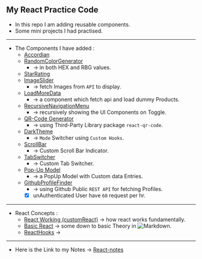 ## My React Practice Code
- In this repo I am adding reusable components.
- Some mini projects I had practised.
---
- The Components I have added :
    - [Accordian](./react-codez/src/components/Accordian)
    - [RandomColorGenerator](./react-codez/src/components/random-color)
        - &rarr;  in both HEX and RBG values.
    - [StarRating](./react-codez/src/components/star-rating)
    - [ImageSlider](./react-codez/src/components/imageSlider)
        - &rarr;  fetch Images from `API` to display.
    - [LoadMoreData](./react-codez/src/components/load-more-data)
        - &rarr;  a component which fetch api and load dummy Products.
    - [RecursiveNavigationMenu](./react-codez/src/components/TreeViewNavMenu)
        - &rarr;  recursively showing the UI Components on Toggle.
    - [QR-Code Generator](./react-codez/src/components/QR-Code-Generator)
        - &rarr;  using Third-Party Library package `react-qr-code`.
    - [DarkTheme](./react-codez/src/components/ThemeSwitcher)
        - &rarr;  `Mode` Switcher using `Custom Hooks`.
    - [ScrollBar](./react-codez/src/components/Scroll-Bar-Indicator)
        - &rarr; Custom Scroll Bar Indicator.
    - [TabSwitcher](./react-codez/src/components/CustomTabs)
        - &rarr; Custom Tab Switcher.
    - [Pop-Up Model](./react-codez/src/components/popupModal)
        - &rarr; a PopUp Model with Custom data Entries.
    - [GithubProfileFinder](./react-codez/src/components/GithubProfileFinder)
        - &rarr; using Github Public `REST API` for fetching Profiles.
        - [X] unAuthenticated User have `60` request per hr. 
---
- React Concepts :
    - [React Working (customReact)](/react-codez/src/concept/customReact) &rarr; how react works fundamentally.
    - [Basic React](react-codez/src/concept/markDown) &rarr; some down to basic Theory in    ![Markdown](https://img.shields.io/badge/markdown-%23000000.svg?style=for-the-badge&logo=markdown&logoColor=white).
    - [ReactHooks](./react-codez/src/concept/code) &rarr; 
---
- Here is the Link to my Notes  &rarr;
  [React-notes](https://cumbersome-accordion-690.notion.site/ReactJs-a23d4ddf5b804ed58b1e51f0d5306533?pvs=4)
